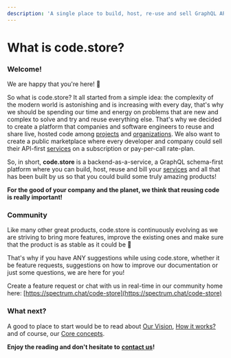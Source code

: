 ```yaml
---
description: 'A single place to build, host, re-use and sell GraphQL APIs services.'
---
```


# What is code.store?

### **Welcome!**

We are happy that you're here! 👋

So what is code.store? It all started from a simple idea: the complexity of the modern world is astonishing and is increasing with every day, that's why we should be spending our time and energy on problems that are new and complex to solve and try and reuse everything else. That's why we decided to create a platform that companies and software engineers to reuse and share live, hosted code among [projects](getting-started/core-concepts.md#project) and [organizations](getting-started/core-concepts.md#organization). We also want to create a public marketplace where every developer and company could sell their API-first [services](getting-started/core-concepts.md#service) on a subscription or pay-per-call rate-plan.

So, in short, **code.store** is a backend-as-a-service, a GraphQL schema-first platform where you can build, host, reuse and bill your [services](getting-started/core-concepts.md#service) and all that has been built by us so that you could build some truly amazing products!

**For the good of your company and the planet, we think that reusing code is really important!**

### **Community**

Like many other great products, code.store is continuously evolving as we are striving to bring more features, improve the existing ones and make sure that the product is as stable as it could be 🤞

That's why if you have ANY suggestions while using code.store, whether it be feature requests, suggestions on how to improve our documentation or just some questions, we are here for you!

Create a feature request or chat with us in real-time in our community home here: [https://spectrum.chat/code-store](https://spectrum.chat/code-store)

### What next?

A good to place to start would be to read about [Our Vision](our-vision.md), [How it works?](how-it-works.md) and of course, our [Core concepts](getting-started/core-concepts.md).

**Enjoy the reading and don't hesitate to** [**contact us**](https://spectrum.chat/code-store)**!**




